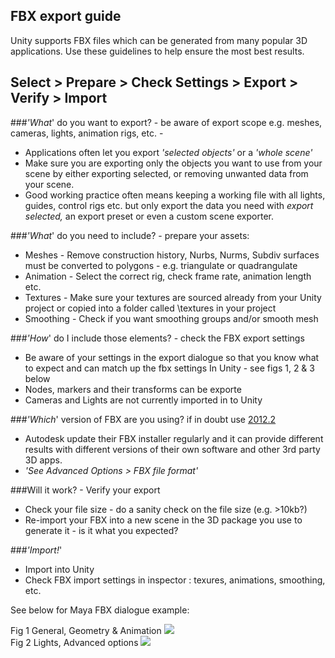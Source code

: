 FBX export guide
----------------


Unity supports FBX files which can be generated from many popular 3D applications. Use these guidelines to help ensure the most best results.

Select > Prepare > Check Settings > Export > Verify > Import
------------------------------------------------------------


###_'What_' do you want to export? - be aware of export scope e.g. meshes, cameras, lights, animation rigs, etc. -

* Applications often let you export _'_selected objects_'_ or a _'_whole scene_'_
* Make sure you are exporting only the objects you want to use from your scene by either exporting selected, or removing unwanted data from your scene.
* Good working practice often means keeping a working file with all lights, guides, control rigs etc. but only export the data you need with _export selected,_ an export preset or even a custom scene exporter.

###_'What_' do you need to include? - prepare your assets:

* Meshes - Remove construction history, Nurbs, Nurms, Subdiv surfaces must be converted to polygons - e.g. triangulate or quadrangulate
* Animation - Select the correct rig, check frame rate, animation length etc.
* Textures - Make sure your textures are sourced already from your Unity project or copied into a folder called \textures in your project
* Smoothing - Check if you want smoothing groups and/or smooth mesh

###_'How_' do I include those elements? - check the FBX export settings

* Be aware of your settings in the export dialogue so that you know what to expect and can match up the fbx settings In Unity - see figs 1, 2 & 3 below
* Nodes, markers and their transforms can be exporte
* Cameras and Lights are not currently imported in to Unity

###_'Which_' version of FBX are you using? if in doubt use [2012.2](http://usa.autodesk.com/adsk/servlet/pc/item?siteid=123112&id=18817399.html)

* Autodesk update their FBX installer regularly and it can provide different results with different versions of their own software and other 3rd party 3D apps.
* _'_See Advanced Options >  FBX file format_'_

###Will it work? - Verify your export

* Check your file size - do a sanity check on the file size (e.g. >10kb?)
* Re-import your FBX into a new scene in the 3D package you use to generate it - is it what you expected?

###_'Import!_'

* Import into Unity
* Check FBX import settings in inspector : texures, animations, smoothing, etc.

See below for Maya FBX dialogue example:

Fig 1 General, Geometry & Animation
![](http://docwiki.hq.unity3d.com/uploads/Main/FBX_A.png)  
Fig 2 Lights, Advanced options
![](http://docwiki.hq.unity3d.com/uploads/Main/FBX_B.png)  
